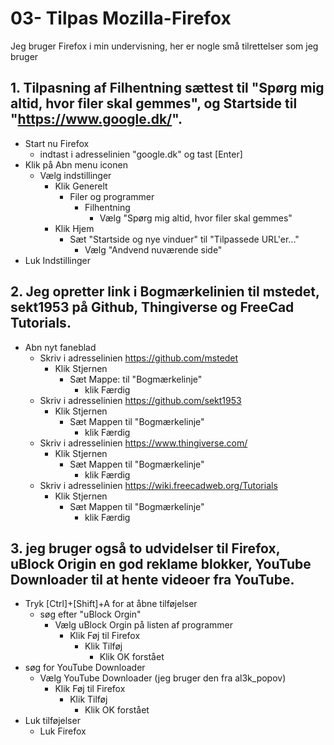 # 03- Tilpas Mozilla-Firefox
Jeg bruger Firefox i min undervisning, her er nogle små tilrettelser som jeg bruger
## 1. Tilpasning af Filhentning sættest til "Spørg mig altid, hvor filer skal gemmes", og Startside til "https://www.google.dk/".  
* Start nu Firefox 
  * indtast i adresselinien "google.dk" og tast [Enter]
* Klik på Abn menu iconen
    * Vælg indstillinger
      * Klik Generelt
        * Filer og programmer
          * Filhentning
            * Vælg "Spørg mig altid, hvor filer skal gemmes"
      * Klik Hjem
        * Sæt "Startside og nye vinduer" til "Tilpassede URL'er..."
          * Vælg "Andvend nuværende side"
* Luk Indstillinger
## 2. Jeg opretter link i Bogmærkelinien til mstedet, sekt1953 på Github, Thingiverse og FreeCad Tutorials.
* Abn nyt faneblad
  * Skriv i adresselinien https://github.com/mstedet
    * Klik Stjernen 
      * Sæt Mappe: til "Bogmærkelinje"
        * klik Færdig
  * Skriv i adresselinien https://github.com/sekt1953
    * Klik Stjernen 
      * Sæt Mappen til "Bogmærkelinje"
        * klik Færdig
  * Skriv i adresselinien https://www.thingiverse.com/
    * Klik Stjernen 
      * Sæt Mappen til "Bogmærkelinje"
        * klik Færdig
  * Skriv i adresselinien https://wiki.freecadweb.org/Tutorials
    * Klik Stjernen 
      * Sæt Mappen til "Bogmærkelinje"
        * klik Færdig
## 3. jeg bruger også to udvidelser til Firefox, uBlock Origin en god reklame blokker, YouTube Downloader til at hente videoer fra YouTube.
* Tryk [Ctrl]+[Shift]+A for at åbne tilføjelser
  * søg efter "uBlock Orgin"
    * Vælg uBlock Orgin på listen af programmer
      *  Klik Føj til Firefox
         *  Klik Tilføj
            *  Klik OK forstået
 * søg for YouTube Downloader
   * Vælg YouTube Downloader (jeg bruger den fra al3k_popov)
      *  Klik Føj til Firefox
         *  Klik Tilføj
            *  Klik OK forstået
 * Luk tilføjelser
   * Luk Firefox

 